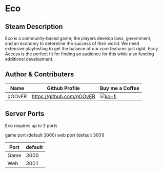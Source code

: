 # Eco

## Steam Description
Eco is a community-based game; the players develop laws, government, and an economy to determine the success of their world. We need extensive playtesting to get the balance of our core features just right. Early Access is the perfect fit for finding an audience for this while also funding additional development.

## Author & Contributers
| Name        | Github Profile  | Buy me a Coffee |
| ------------- |-------------|-------------|
|   gOOvER   | https://github.com/gOOvER | [![ko-fi](https://ko-fi.com/img/githubbutton_sm.svg)](https://ko-fi.com/B0B351D0Q) |

## Server Ports

Eco requires up to 2 ports

game port (default 3000)
web port (default 3001)

| Port    | default       |
|---------|---------------|
| Game    |     3000      |
| Web     |     3001      |
